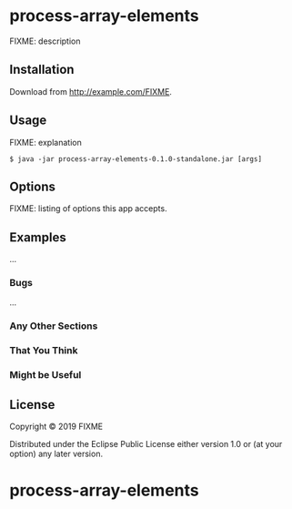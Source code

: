 # process-array-elements

FIXME: description

## Installation

Download from http://example.com/FIXME.

## Usage

FIXME: explanation

    $ java -jar process-array-elements-0.1.0-standalone.jar [args]

## Options

FIXME: listing of options this app accepts.

## Examples

...

### Bugs

...

### Any Other Sections
### That You Think
### Might be Useful

## License

Copyright © 2019 FIXME

Distributed under the Eclipse Public License either version 1.0 or (at
your option) any later version.
# process-array-elements
